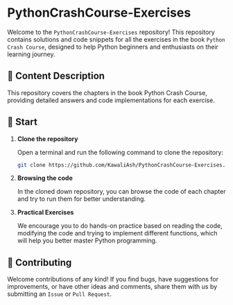 # PythonCrashCourse-Exercises

Welcome to the `PythonCrashCourse-Exercises` repository! This repository contains solutions and code snippets for all the exercises in the book `Python Crash Course`, designed to help Python beginners and enthusiasts on their learning journey.

## 📘 Content Description

This repository covers the chapters in the book Python Crash Course, providing detailed answers and code implementations for each exercise.

## 🚀 Start

1. **Clone the repository**
   
   Open a terminal and run the following command to clone the repository:

   ```sh
   git clone https://github.com/KawaliAsh/PythonCrashCourse-Exercises.git
   ```

2. **Browsing the code**

   In the cloned down repository, you can browse the code of each chapter and try to run them for better understanding.

3. **Practical Exercises**

   We encourage you to do hands-on practice based on reading the code, modifying the code and trying to implement different functions, which will help you better master Python programming.

## 🤝 Contributing

Welcome contributions of any kind! If you find bugs, have suggestions for improvements, or have other ideas and comments, share them with us by submitting an `Issue` or `Pull Request`.